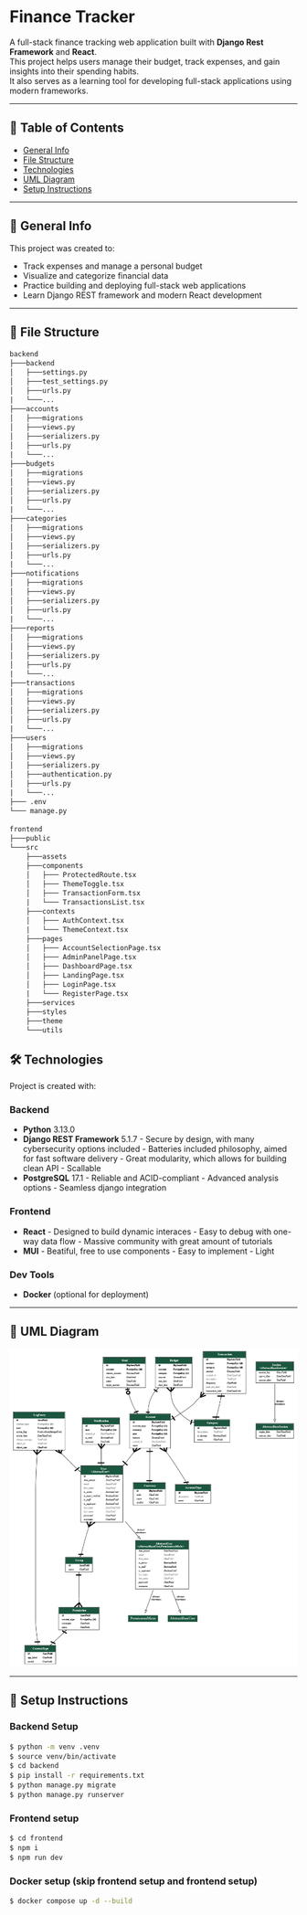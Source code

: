 
# Finance Tracker

A full-stack finance tracking web application built with **Django Rest Framework** and **React**.  
This project helps users manage their budget, track expenses, and gain insights into their spending habits.  
It also serves as a learning tool for developing full-stack applications using modern frameworks.

---

## 📄 Table of Contents
- [General Info](#📌-general-info)
- [File Structure](#📁-file-structure)
- [Technologies](#🛠️-technologies)
- [UML Diagram](#🧩-uml-diagram)
- [Setup Instructions](#🚀-setup-instructions)

---

## 📌 General Info
This project was created to:
- Track expenses and manage a personal budget
- Visualize and categorize financial data
- Practice building and deploying full-stack web applications
- Learn Django REST framework and modern React development

---

## 📁 File Structure
```
backend
├───backend
│   ├───settings.py
│   ├───test_settings.py
│   ├───urls.py
|   └───...
├───accounts
│   ├───migrations
│   ├───views.py
│   ├───serializers.py
│   ├───urls.py
|   └───...
├───budgets
│   ├───migrations
│   ├───views.py
│   ├───serializers.py
│   ├───urls.py
|   └───...
├───categories
│   ├───migrations
│   ├───views.py
│   ├───serializers.py
│   ├───urls.py
|   └───...
├───notifications
│   ├───migrations
│   ├───views.py
│   ├───serializers.py
│   ├───urls.py
|   └───...
├───reports
│   ├───migrations
│   ├───views.py
│   ├───serializers.py
│   ├───urls.py
|   └───...
├───transactions
│   ├───migrations
│   ├───views.py
│   ├───serializers.py
│   ├───urls.py
|   └───...
├───users
│   ├───migrations
│   ├───views.py
│   ├───serializers.py
│   ├───authentication.py
│   ├───urls.py
|   └───...
├─── .env
└─── manage.py

frontend
├───public
└───src
    ├───assets
    ├───components
    │   ├─── ProtectedRoute.tsx
	│   ├─── ThemeToggle.tsx
	│   ├─── TransactionForm.tsx
	|   └─── TransactionsList.tsx
    ├───contexts
	│   ├─── AuthContext.tsx
	|   └─── ThemeContext.tsx
    ├───pages
    │   ├─── AccountSelectionPage.tsx
	│   ├─── AdminPanelPage.tsx
	│   ├─── DashboardPage.tsx
	│   ├─── LandingPage.tsx
	│   ├─── LoginPage.tsx
	|   └─── RegisterPage.tsx
    ├───services
    ├───styles
    ├───theme
    └───utils
```
## 🛠️ Technologies
Project is created with:

### Backend
- **Python** 3.13.0
- **Django REST Framework** 5.1.7
		- Secure by design, with many cybersecurity options included
		- Batteries included philosophy, aimed for fast software delivery
		- Great modularity, which allows for building clean API
		- Scallable 
- **PostgreSQL** 17.1
		- Reliable and ACID-compliant
		- Advanced analysis options
		- Seamless django integration
### Frontend
- **React**
		- Designed to build dynamic interaces
		- Easy to debug with one-way data flow
		- Massive community with great amount of tutorials
- **MUI**
		- Beatiful, free to use components
		- Easy to implement
		- Light
### Dev Tools
- **Docker** (optional for deployment)

---

## 🧩 UML Diagram

![UML Diagram](./docs/uml_diagram.png)

---

## 🚀 Setup Instructions

### Backend Setup
```bash
$ python -m venv .venv
$ source venv/bin/activate
$ cd backend
$ pip install -r requirements.txt
$ python manage.py migrate
$ python manage.py runserver
```
### Frontend setup
```bash
$ cd frontend
$ npm i
$ npm run dev
```
### Docker setup (skip frontend setup and frontend setup)
```bash
$ docker compose up -d --build
```
